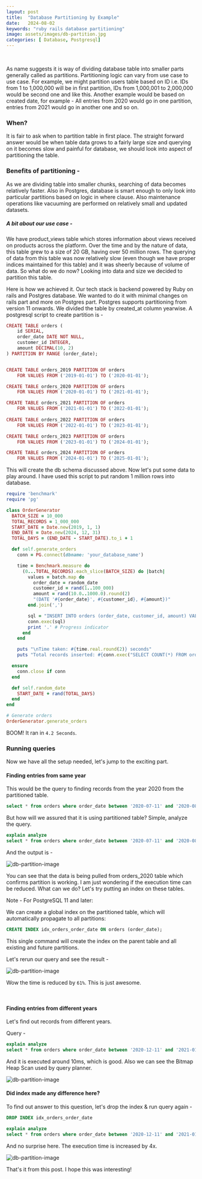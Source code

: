 ```yaml
---
layout: post
title:  "Database Partitioning by Example"
date:   2024-08-02
keywords: "ruby rails database partitioning"
image: assets/images/db-partition.jpg
categories: [ Database, Postgresql]
---
```


<br>

As name suggests it is way of dividing database table into smaller parts generally called as partitions. Partitioning logic can vary from use case to use case. For example, we might partition users table based on ID i.e. IDs from 1 to 1,000,000 will be in first partition, IDs from 1,000,001 to 2,000,000 would be second one and like this. Another example would be based on created date, for example - All entries from 2020 would go in one partition, entries from 2021 would go in another one and so on.

### When?

It is fair to ask when to partition table in first place. The straight forward answer would be when table data grows to a fairly large size and querying on it becomes slow and painful for database, we should look into aspect of partitioning the table.

### Benefits of partitioning -

As we are dividing table into smaller chunks, searching of data becomes relatively faster. Also in Postgres, database is smart enough to only look into particular partitions based on logic in where clause.
Also maintenance operations like vacuuming are performed on relatively small and updated datasets.


##### A bit about our use case -

We have product_views table which stores information about views received on products across the platform. Over the time and by the nature of data, this table grew to a size of 20 GB, having over 50 million rows. The querying of data from this table was now relatively slow (even though we have proper indices maintained for this table) and it was sheerly because of volume of data. So what do we do now? Looking into data and size we decided to partition this table. 


Here is how we achieved it. Our tech stack is backend powered by Ruby on rails and Postgres database. We wanted to do it with minimal changes on rails part and more on Postgres part. Postgres supports partitioning from version 11 onwards. We divided the table by created_at column yearwise. A postgresql script to create partition is -

```ruby
CREATE TABLE orders (
    id SERIAL,
    order_date DATE NOT NULL,
    customer_id INTEGER,
    amount DECIMAL(10, 2)
) PARTITION BY RANGE (order_date);


CREATE TABLE orders_2019 PARTITION OF orders
    FOR VALUES FROM ('2019-01-01') TO ('2020-01-01');

CREATE TABLE orders_2020 PARTITION OF orders
    FOR VALUES FROM ('2020-01-01') TO ('2021-01-01');

CREATE TABLE orders_2021 PARTITION OF orders
    FOR VALUES FROM ('2021-01-01') TO ('2022-01-01');
    
CREATE TABLE orders_2022 PARTITION OF orders
    FOR VALUES FROM ('2022-01-01') TO ('2023-01-01');

CREATE TABLE orders_2023 PARTITION OF orders
    FOR VALUES FROM ('2023-01-01') TO ('2024-01-01');

CREATE TABLE orders_2024 PARTITION OF orders
    FOR VALUES FROM ('2024-01-01') TO ('2025-01-01');
```

This will create the db schema discussed above. Now let's put some data to play around. I have used this
script to put random 1 million rows into database.

```ruby
require 'benchmark'
require 'pg'

class OrderGenerator
  BATCH_SIZE = 10_000
  TOTAL_RECORDS = 1_000_000
  START_DATE = Date.new(2019, 1, 1)
  END_DATE = Date.new(2024, 12, 31)
  TOTAL_DAYS = (END_DATE - START_DATE).to_i + 1

  def self.generate_orders
    conn = PG.connect(dbname: 'your_database_name')

    time = Benchmark.measure do
      (0...TOTAL_RECORDS).each_slice(BATCH_SIZE) do |batch|
        values = batch.map do
          order_date = random_date
          customer_id = rand(1..100_000)
          amount = rand(10.0..1000.0).round(2)
          "(DATE '#{order_date}', #{customer_id}, #{amount})"
        end.join(',')

        sql = "INSERT INTO orders (order_date, customer_id, amount) VALUES #{values}"
        conn.exec(sql)
        print '.' # Progress indicator
      end
    end

    puts "\nTime taken: #{time.real.round(2)} seconds"
    puts "Total records inserted: #{conn.exec("SELECT COUNT(*) FROM orders").getvalue(0,0)}"

  ensure
    conn.close if conn
  end

  def self.random_date
    START_DATE + rand(TOTAL_DAYS)
  end
end

# Generate orders
OrderGenerator.generate_orders
```

BOOM! It ran in `4.2 Seconds`.


### Running queries

Now we have all the setup needed, let's jump to the exciting part.

#### Finding entries from same year

This would be the query to finding records from the year 2020 from the partitioned table.

```sql
select * from orders where order_date between '2020-07-11' and '2020-08-11'
```

But how will we assured that it is using partitioned table? Simple, analyze the query.

```sql
explain analyze
select * from orders where order_date between '2020-07-11' and '2020-08-11'
```

And the output is -

<img src="{{ '/assets/images/db-partition-1.png' | prepend: site.baseurl }}" alt="db-partition-image">

You can see that the data is being pulled from orders_2020 table which confirms partition is working. I am
just wondering if the execution time can be reduced. What can we do? Let's try putting an index on these tables.

Note - For PostgreSQL 11 and later:

We can create a global index on the partitioned table, which will automatically propagate to all partitions:

```sql
CREATE INDEX idx_orders_order_date ON orders (order_date);
```

This single command will create the index on the parent table and all existing and future partitions.

Let's rerun our query and see the result -

<img src="{{ '/assets/images/db-partition-2.png' | prepend: site.baseurl }}" alt="db-partition-image">

Wow the time is reduced by `61%`. This is just awesome.

<br>

#### Finding entries from different years

Let's find out records from different years.

Query -

```sql
explain analyze
select * from orders where order_date between '2020-12-11' and '2021-01-11'
```

And it is executed around 10ms, which is good. Also we can see the Bitmap Heap Scan used by query planner.

<img src="{{ '/assets/images/db-partition-3.png' | prepend: site.baseurl }}" alt="db-partition-image">


#### Did index made any difference here?

To find out answer to this question, let's drop the index & run query again -

```sql
DROP INDEX idx_orders_order_date

explain analyze
select * from orders where order_date between '2020-12-11' and '2021-01-11'
```

And no surprise here. The execution time is increased by 4x.

<img src="{{ '/assets/images/db-partition-4.png' | prepend: site.baseurl }}" alt="db-partition-image">


That's it from this post. I hope this was interesting!